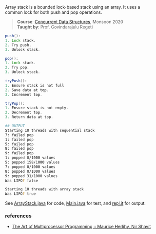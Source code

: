 Array stack is a bounded lock-based stack using an
array. It uses a common lock for both push and pop
operations.

> **Course**: [Concurrent Data Structures], Monsoon 2020\
> **Taught by**: Prof. Govindarajulu Regeti

[Concurrent Data Structures]: https://github.com/iiithf/concurrent-data-structures

```java
push():
1. Lock stack.
2. Try push.
3. Unlock stack.
```

```java
pop():
1. Lock stack.
2. Try pop.
3. Unlock stack.
```

```java
tryPush():
1. Ensure stack is not full
2. Save data at top.
3. Increment top.
```

```java
tryPop():
1. Ensure stack is not empty.
2. Decrement top.
3. Return data at top.
```

```bash
## OUTPUT
Starting 10 threads with sequential stack
7: failed pop
1: failed pop
5: failed pop
8: failed pop
9: failed pop
1: popped 0/1000 values
5: popped 158/1000 values
7: popped 0/1000 values
8: popped 0/1000 values
9: popped 31/1000 values
Was LIFO? false

Starting 10 threads with array stack
Was LIFO? true
```

See [ArrayStack.java] for code, [Main.java] for test, and [repl.it] for output.

[ArrayStack.java]: https://repl.it/@wolfram77/array-stack#ArrayStack.java
[Main.java]: https://repl.it/@wolfram77/array-stack#Main.java
[repl.it]: https://array-stack.wolfram77.repl.run


### references

- [The Art of Multiprocessor Programming :: Maurice Herlihy, Nir Shavit](https://dl.acm.org/doi/book/10.5555/2385452)
